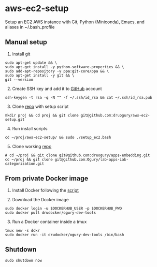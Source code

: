 # aws-ec2-setup  
Setup an EC2 AWS instance with Git, Python (Miniconda), Emacs, and aliases in ~/.bash_profile

## Manual setup  
1. Install git
```{r, engine='bash', submit}
sudo apt-get update && \
sudo apt-get install -y python-software-properties && \
sudo add-apt-repository -y ppa:git-core/ppa && \
sudo apt-get install -y git && \
git --version
```

2. Create SSH key and add it to [GitHub](https://github.com/settings/keys) account 
```{r, engine='bash', submit} 
ssh-keygen -t rsa -q -N "" -f ~/.ssh/id_rsa && cat ~/.ssh/id_rsa.pub
```

3. Clone [repo](https://github.com/druogury/aws-ec2-setup) with setup script
```{r, engine='bash', submit}
mkdir proj && cd proj && git clone git@github.com:druogury/aws-ec2-setup.git
```

4. Run install scripts
```{r, engine='bash', submit}
cd ~/proj/aws-ec2-setup/ && sudo ./setup_ec2.bash
```

5. Clone working [repo](https://github.com/druogury/apps_install) 
```{r, engine='bash', submit}
# cd ~/proj && git clone git@github.com:druogury/apps-embedding.git
cd ~/proj && git clone git@github.com:Ogury/lab-apps-iab-categorization.git
```

## From private Docker image
1. Install Docker following the [script](https://github.com/druogury/aws-ec2-setup/blob/master/install_docker.bash)

2. Download the Docker image
```{r, engine='bash', submit}
sudo docker login -u $DOCKERHUB_USER -p $DOCKERHUB_PWD
sudo docker pull drudocker/ogury-dev-tools
```

3. Run a Docker container inside a tmux
```{r, engine='bash', submit}
tmux new -s dckr
sudo docker run -it drudocker/ogury-dev-tools /bin/bash
```

## Shutdown
```{r, engine='bash', submit}
sudo shutdown now
```
